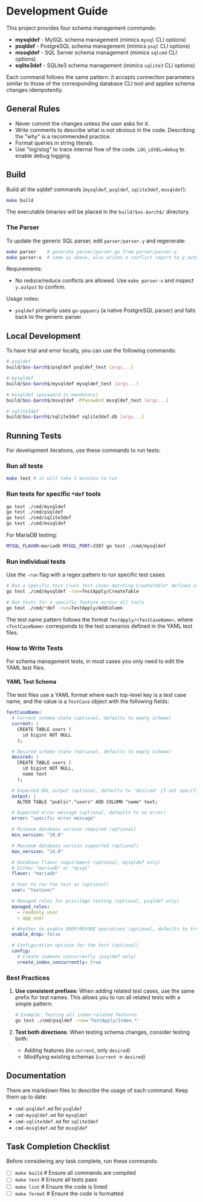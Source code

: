 # Development Guide

This project provides four schema management commands:

- **mysqldef** - MySQL schema management (mimics `mysql` CLI options)
- **psqldef** - PostgreSQL schema management (mimics `psql` CLI options)
- **mssqldef** - SQL Server schema management (mimics `sqlcmd` CLI options)
- **sqlite3def** - SQLite3 schema management (mimics `sqlite3` CLI options)

Each command follows the same pattern: it accepts connection parameters similar to those of the corresponding database CLI tool and applies schema changes idempotently.

## General Rules

* Never commit the changes unless the user asks for it.
* Write comments to describe what is not obvious in the code. Describing the "why" is a recommended practice.
* Format queries in string literals.
* Use "log/slog" to trace internal flow of the code. `LOG_LEVEL=debug` to enable debug logging.

## Build

Build all the sqldef commands (`mysqldef`, `psqldef`, `sqlite3def`, `mssqldef`):

```sh
make build
```

The executable binaries will be placed in the `build/$os-$arch$/` directory.

### The Parser

To update the generic SQL parser, edit `parser/parser.y` and regenerate:

```sh
make parser    # generate parser/parser.go from parser/parser.y
make parser-v  # same as above, also writes a conflict report to y.output
```

Requirements:
- No reduce/reduce conflicts are allowed. Use `make parser-v` and inspect `y.output` to confirm.

Usage notes:
- `psqldef` primarily uses `go-pgquery` (a native PostgreSQL parser) and falls back to the generic parser.

## Local Development

To have trial and error locally, you can use the following commands:

```sh
# psqldef
build/$os-$arch$/psqldef psqldef_test [args...]

# mysqldef
build/$os-$arch$/mysqldef mysqldef_test [args...]

# mssqldef (password is mandatory)
build/$os-$arch$/mssqldef -PPassw0rd mssqldef_test [args...]

# sqlite3def
build/$os-$arch$/sqlite3def sqlite3def.db [args...]
```

## Running Tests

For development iterations, use these commands to run tests:

### Run all tests

```sh
make test # it will take 5 minutes to run
```

### Run tests for specific `*def` tools

```sh
go test ./cmd/mysqldef
go test ./cmd/psqldef
go test ./cmd/sqlite3def
go test ./cmd/mssqldef
```

For MariaDB testing:

```sh
MYSQL_FLAVOR=mariadb MYSQL_PORT=3307 go test ./cmd/mysqldef
```

### Run individual tests

Use the `-run` flag with a regex pattern to run specific test cases:

```sh
# Run a specific test (runs test cases matching CreateTable* defined in the YAML test files)
go test ./cmd/mysqldef -run=TestApply/CreateTable

# Run tests for a specific feature across all tools
go test ./cmd/*def -run=TestApply/AddColumn
```

The test name pattern follows the format `TestApply/<TestCaseName>`, where `<TestCaseName>` corresponds to the test scenarios defined in the YAML test files.

### How to Write Tests

For schema management tests, in most cases you only need to edit the YAML test files.

#### YAML Test Schema

The test files use a YAML format where each top-level key is a test case name, and the value is a `TestCase` object with the following fields:

```yaml
TestCaseName:
  # Current schema state (optional, defaults to empty schema)
  current: |
    CREATE TABLE users (
      id bigint NOT NULL
    );

  # Desired schema state (optional, defaults to empty schema)
  desired: |
    CREATE TABLE users (
      id bigint NOT NULL,
      name text
    );

  # Expected DDL output (optional, defaults to 'desired' if not specified)
  output: |
    ALTER TABLE "public"."users" ADD COLUMN "name" text;

  # Expected error message (optional, defaults to no error)
  error: "specific error message"

  # Minimum database version required (optional)
  min_version: "10.0"

  # Maximum database version supported (optional)
  max_version: "14.0"

  # Database flavor requirement (optional, mysqldef only)
  # Either "mariadb" or "mysql"
  flavor: "mariadb"

  # User to run the test as (optional)
  user: "testuser"

  # Managed roles for privilege testing (optional, psqldef only)
  managed_roles:
    - readonly_user
    - app_user

  # Whether to enable DROP/REVOKE operations (optional, defaults to true)
  enable_drop: false

  # Configuration options for the test (optional)
  config:
    # Create indexes concurrently (psqldef only)
    create_index_concurrently: true
```

### Best Practices

1. **Use consistent prefixes**: When adding related test cases, use the same prefix for test names. This allows you to run all related tests with a simple pattern:
   ```sh
   # Example: Testing all index-related features
   go test ./cmd/psqldef -run='TestApply/Index.*'
   ```

2. **Test both directions**: When testing schema changes, consider testing both:
   - Adding features (no `current`, only `desired`)
   - Modifying existing schemas (`current` → `desired`)

## Documentation

There are markdown files to describe the usage of each command. Keep them up to date:

* `cmd-psqldef.md` for `psqldef`
* `cmd-mysqldef.md` for `mysqldef`
* `cmd-sqlite3def.md` for `sqlite3def`
* `cmd-mssqldef.md` for `mssqldef`

## Task Completion Checklist

Before considering any task complete, run these commands:

* [ ] `make build`  # Ensure all commands are compiled
* [ ] `make test`   # Ensure all tests pass
* [ ] `make lint`   # Ensure the code is linted
* [ ] `make format` # Ensure the code is formatted
